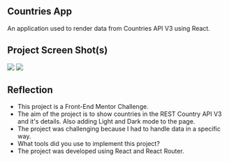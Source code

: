 ## Countries App 

An application used to render data from Countries API V3 using React.


## Project Screen Shot(s)

<img src="https://ibb.co/fQSTDFJ" />
<img src="https://ibb.co/KXVM1CV" />

## Reflection

  - This project is a Front-End Mentor Challenge.
  - The aim of the project is to show countries in the REST Country API V3 and it's details. Also adding Light and Dark mode to the page.
  - The project was challenging because I had to handle data in a specific way.
  - What tools did you use to implement this project?
  - The project was developed using React and React Router.

